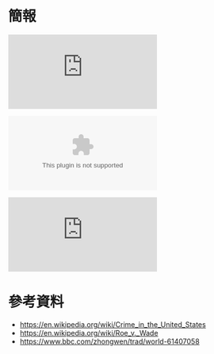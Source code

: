 # 簡報

![](<https://raw.githubusercontent.com/Jamison-Chen/KM-economics/master/img/墮胎合法化與犯罪率.key>)

![](<https://raw.githubusercontent.com/Jamison-Chen/KM-economics/master/img/墮胎合法化與犯罪率.pptx>)

![](<https://raw.githubusercontent.com/Jamison-Chen/KM-economics/master/img/墮胎合法化與犯罪率.pdf>)

# 參考資料

- <https://en.wikipedia.org/wiki/Crime_in_the_United_States>
- <https://en.wikipedia.org/wiki/Roe_v._Wade>
- <https://www.bbc.com/zhongwen/trad/world-61407058>
